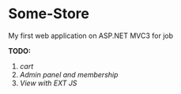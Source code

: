 Some-Store
==========

My first web application on  ASP.NET MVC3 for job

**TODO:**
 1. *cart*  
 2. *Admin panel and membership* 
 3. *View with EXT JS*
